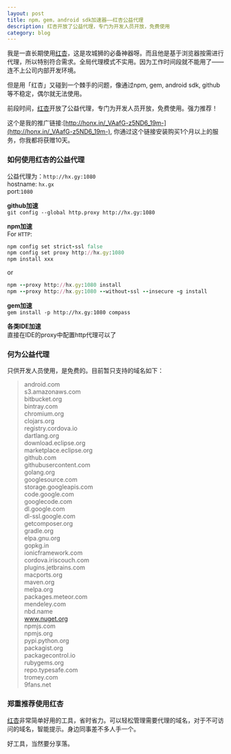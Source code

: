 ```yaml
---
layout: post
title: npm，gem，android sdk加速器——红杏公益代理
description: 红杏开放了公益代理，专门为开发人员开放，免费使用
category: blog
---
```

我是一直长期使用[红杏](http://honx.in/_VAafG-z5ND6_19m-)，这是攻城狮的必备神器呀。而且他是基于浏览器按需进行代理，所以特别符合需求。全局代理模式不实用。因为工作时间段就不能用了——连不上公司内部开发环境。

但是用「红杏」又碰到一个棘手的问题，像通过npm, gem, android sdk, github等不稳定，偶尔就无法使用。

前段时间，[红杏](http://honx.in/_VAafG-z5ND6_19m-)开放了公益代理，专门为开发人员开放，免费使用。强力推荐！

这个是我的推广链接:[http://honx.in/_VAafG-z5ND6_19m-](http://honx.in/_VAafG-z5ND6_19m-), 你通过这个链接安装购买1个月以上的服务，你我都将获赠10天。

### 如何使用红杏的公益代理

公益代理为：`http://hx.gy:1080`    
hostname: `hx.gx`  
port:`1080`  

**github加速**  
`git config --global http.proxy http://hx.gy:1080`

**npm加速**  
For `HTTP`:  
```ruby
npm config set strict-ssl false  
npm config set proxy http://hx.gy:1080  
npm install xxx  
```

or    

```ruby
npm --proxy http://hx.gy:1080 install
npm --proxy http://hx.gy:1080 --without-ssl --insecure -g install
```

**gem加速**  
`gem install -p http://hx.gy:1080 compass`

**各类IDE加速**  
直接在IDE的proxy中配置http代理可以了

### 何为公益代理
只供开发人员使用，是免费的。目前暂只支持的域名如下：

> android.com    
s3.amazonaws.com  
bitbucket.org  
bintray.com  
chromium.org  
clojars.org  
registry.cordova.io  
dartlang.org  
download.eclipse.org  
marketplace.eclipse.org  
github.com  
githubusercontent.com  
golang.org  
googlesource.com  
storage.googleapis.com  
code.google.com  
googlecode.com  
dl.google.com  
dl-ssl.google.com  
getcomposer.org  
gradle.org  
elpa.gnu.org  
gopkg.in  
ionicframework.com  
cordova.iriscouch.com  
plugins.jetbrains.com  
macports.org  
maven.org  
melpa.org  
packages.meteor.com  
mendeley.com  
nbd.name  
www.nuget.org  
npmjs.com  
npmjs.org  
pypi.python.org  
packagist.org  
packagecontrol.io  
rubygems.org  
repo.typesafe.com  
tromey.com  
9fans.net  


### 郑重推荐使用红杏
[红杏](http://honx.in/_VAafG-z5ND6_19m-)非常简单好用的工具，省时省力。可以轻松管理需要代理的域名，对于不可访问的域名，智能提示。身边同事差不多人手一个。

好工具，当然要分享落。



